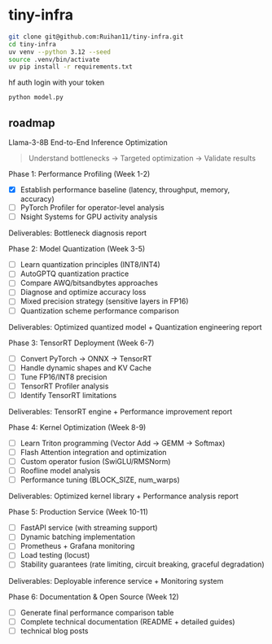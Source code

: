 # tiny-infra

```bash
git clone git@github.com:Ruihan11/tiny-infra.git
cd tiny-infra
uv venv --python 3.12 --seed
source .venv/bin/activate
uv pip install -r requirements.txt 
```

hf auth login with your token

```python
python model.py
```

## roadmap
Llama-3-8B End-to-End Inference Optimization
> Understand bottlenecks → Targeted optimization → Validate results  

Phase 1: Performance Profiling (Week 1-2)  
- [x] Establish performance baseline (latency, throughput, memory, accuracy)
- [ ] PyTorch Profiler for operator-level analysis
- [ ] Nsight Systems for GPU activity analysis

Deliverables: Bottleneck diagnosis report

Phase 2: Model Quantization (Week 3-5)

- [ ] Learn quantization principles (INT8/INT4)
- [ ] AutoGPTQ quantization practice
- [ ] Compare AWQ/bitsandbytes approaches
- [ ] Diagnose and optimize accuracy loss
- [ ] Mixed precision strategy (sensitive layers in FP16)
- [ ] Quantization scheme performance comparison

Deliverables: Optimized quantized model + Quantization engineering report

Phase 3: TensorRT Deployment (Week 6-7)

- [ ] Convert PyTorch → ONNX → TensorRT
- [ ] Handle dynamic shapes and KV Cache
- [ ] Tune FP16/INT8 precision
- [ ] TensorRT Profiler analysis
- [ ] Identify TensorRT limitations

Deliverables: TensorRT engine + Performance improvement report

Phase 4: Kernel Optimization (Week 8-9)

- [ ] Learn Triton programming (Vector Add → GEMM → Softmax)
- [ ] Flash Attention integration and optimization
- [ ] Custom operator fusion (SwiGLU/RMSNorm)
- [ ] Roofline model analysis
- [ ] Performance tuning (BLOCK_SIZE, num_warps)

Deliverables: Optimized kernel library + Performance analysis report

Phase 5: Production Service (Week 10-11)

- [ ] FastAPI service (with streaming support)
- [ ] Dynamic batching implementation
- [ ] Prometheus + Grafana monitoring
- [ ] Load testing (locust)
- [ ] Stability guarantees (rate limiting, circuit breaking, graceful degradation)

Deliverables: Deployable inference service + Monitoring system

Phase 6: Documentation & Open Source (Week 12)

- [ ] Generate final performance comparison table
- [ ] Complete technical documentation (README + detailed guides)
- [ ] technical blog posts
